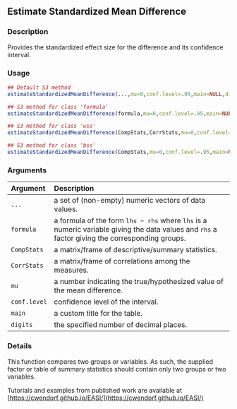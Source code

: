 ## Estimate Standardized Mean Difference

### Description

Provides the standardized effect size for the difference and its confidence interval.

### Usage

```r
## Default S3 method
estimateStandardizedMeanDifference(...,mu=0,conf.level=.95,main=NULL,digits=3)

## S3 method for class 'formula'
estimateStandardizedMeanDifference(formula,mu=0,conf.level=.95,main=NULL,digits=3)

## S3 method for class 'wss'
estimateStandardizedMeanDifference(CompStats,CorrStats,mu=0,conf.level=.95,main=NULL,digits=3)

## S3 method for class 'bss'
estimateStandardizedMeanDifference(CompStats,mu=0,conf.level=.95,main=NULL,digits=3)
```

### Arguments

Argument | Description
:-- | :--
```...``` | a set of (non-empty) numeric vectors of data values.
```formula``` | a formula of the form `lhs ~ rhs` where `lhs` is a numeric variable giving the data values and `rhs` a factor giving the corresponding groups.
```CompStats``` | a matrix/frame of descriptive/summary statistics.
```CorrStats``` | a matrix/frame of correlations among the measures.
```mu``` | a number indicating the true/hypothesized value of the mean difference.
```conf.level``` | confidence level of the interval.
```main``` | a custom title for the table.
```digits``` | the specified number of decimal places.

### Details

This function compares two groups or variables. As such, the supplied factor or table of summary statistics should contain only two groups or two variables.
 
Tutorials and examples from published work are available at [https://cwendorf.github.io/EASI/](https://cwendorf.github.io/EASI/) 
